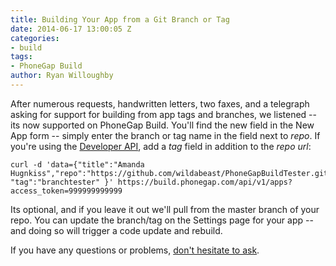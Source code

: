 ```yaml
---
title: Building Your App from a Git Branch or Tag
date: 2014-06-17 13:00:05 Z
categories:
- build
tags:
- PhoneGap Build
author: Ryan Willoughby
---
```


After numerous requests, handwritten letters, two faxes, and a telegraph asking for support for building from app tags and branches, we listened -- its now supported on PhoneGap Build. You'll find the new field in the New App form -- simply enter the branch or tag name in the field next to _repo_. If you're using the [Developer API](http://docs.build.phonegap.com/en_US/developer_api_api.md.html), add a _tag_ field in addition to the _repo url_:

    curl -d 'data={"title":"Amanda Hugnkiss","repo":"https://github.com/wildabeast/PhoneGapBuildTester.git","create_method":"remote_repo", "tag":"branchtester" }' https://build.phonegap.com/api/v1/apps?access_token=999999999999

Its optional, and if you leave it out we'll pull from the master branch of your repo. You can update the branch/tag on the Settings page for your app -- and doing so will trigger a code update and rebuild.

If you have any questions or problems, [don't hesitate to ask](http://community.phonegap.com/nitobi).